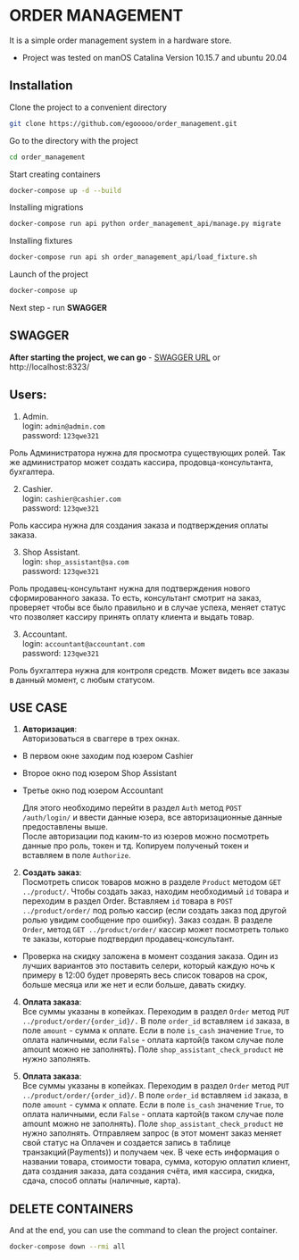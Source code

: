# ORDER MANAGEMENT
It is a simple order management system in a hardware store.

* Project was tested on manOS Catalina Version 10.15.7 and ubuntu 20.04 

## Installation
Clone the project to a convenient directory
```bash
git clone https://github.com/egooooo/order_management.git
```
Go to the directory with the project
```bash
cd order_management
```
Start creating containers
```bash
docker-compose up -d --build 
```
Installing migrations
```bash
docker-compose run api python order_management_api/manage.py migrate
```
Installing fixtures
```bash
docker-compose run api sh order_management_api/load_fixture.sh
```
Launch of the project
```bash
docker-compose up 
```
Next step - run **SWAGGER**

## SWAGGER
**After starting the project, we can go** - [SWAGGER URL](http://localhost:8323/) or http://localhost:8323/


## Users:
1. Admin. \
	login: ``admin@admin.com`` \
	password: ``123qwe321``

Роль Администратора нужна для просмотра существующих ролей. 
Так же администратор может создать кассира, продовца-консультанта, бухгалтера.

2. Cashier. \
	login: ``cashier@cashier.com`` \
	password: ``123qwe321``

Роль кассира нужна для создания заказа и подтверждения оплаты заказа.

3. Shop Assistant. \
	login: ``shop_assistant@sa.com`` \
	password: ``123qwe321``

Роль продавец-консультант нужна для подтверждения нового сформированного заказа. 
То есть, консультант смотрит на заказ, проверяет чтобы все было правильно и в случае успеха, 
меняет статус что позволяет кассиру принять оплату клиента и выдать товар.

3. Accountant. \
	login: ``accountant@accountant.com`` \
	password: ``123qwe321``

Роль бухгалтера нужна для контроля средств. Может видеть все заказы в данный момент, с любым статусом. 

## USE CASE
1. **Авторизация**: \
Авторизоваться в сваггере в трех окнах. 
- В первом окне заходим под юзером Cashier
- Второе окно под юзером Shop Assistant
- Третье окно под юзером Accountant

    Для этого необходимо перейти в раздел ``Auth`` метод ```POST /auth/login/``` и 
ввести данные юзера, все авторизационные данные предоставлены выше. \
После авторизации под каким-то из юзеров можно посмотреть данные про роль, токен и тд. 
Копируем полученый токен и вставляем в поле ``Authorize``.

2. **Создать заказ**: \
Посмотреть список товаров можно в разделе ``Product`` методом ``GET ../product/``. 
Чтобы создать заказ, находим необходимый ``id`` товара и переходим в раздел Order. 
Вставляем ``id`` товара в ``POST ../product/order/`` под ролью кассир 
(если создать заказ под другой ролью увидим сообщение про ошибку). 
Заказ создан. В разделе ``Order``, метод ``GET ../product/order/`` кассир может 
посмотреть только те заказы, которые подтвердил продавец-консультант. 
* Проверка на скидку заложена в момент создания заказа. 
Один из лучших вариантов это поставить селери, который каждую ночь к примеру в 
12:00 будет проверять весь список товаров на срок, больше месяца или же нет и 
если больше, давать скидку.

4. **Оплата заказа**: \
Все суммы указаны в копейках. Переходим в раздел ``Order`` метод ``PUT ../product/order/{order_id}/.`` 
В поле ``order_id`` вставляем ``id`` заказа, в поле ``amount`` - сумма к оплате. 
Если в поле ``is_cash`` значение ``True``, то оплата наличными, если ``False`` - 
оплата картой(в таком случае поле amount можно не заполнять). Поле ``shop_assistant_check_product`` 
не нужно заполнять.

4. **Оплата заказа**: \
Все суммы указаны в копейках. Переходим в раздел ``Order`` метод ``PUT ../product/order/{order_id}/``. 
В поле ``order_id`` вставляем ``id`` заказа, в поле ``amount`` - сумма к оплате. 
Если в поле ``is_cash`` значение ``True``, то оплата наличными, если 
``False`` - оплата картой(в таком случае поле amount можно не заполнять). 
Поле ``shop_assistant_check_product`` не нужно заполнять. Отправляем запрос
(в этот момент заказ меняет свой статус на Оплачен и создается запись в таблице транзакций(Payments)) 
и получаем чек. В чеке есть информация о названии товара, стоимости товара, 
сумма, которую оплатил клиент, дата создания заказа, дата создания счёта, 
имя кассира, скидка, сдача, способ оплаты (наличные, карта).

## DELETE CONTAINERS
And at the end, you can use the command to clean the project container. 
```bash
docker-compose down --rmi all
```
